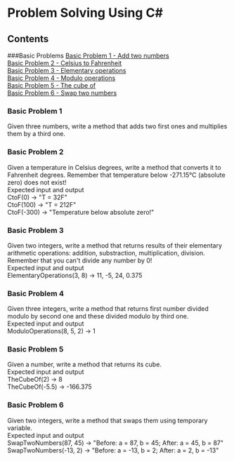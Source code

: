 # Problem Solving Using C#

## Contents
###Basic Problems
[Basic Problem 1 - Add two numbers](#basic-problem-1)  
[Basic Problem 2 - Celsius to Fahrenheit](#basic-problem-2)  
[Basic Problem 3 - Elementary operations](#basic-problem-3)  
[Basic Problem 4 - Modulo operations](#basic-problem-4)  
[Basic Problem 5 - The cube of](#basic-problem-5)  
[Basic Problem 6 - Swap two numbers](#basic-problem-6)  

### Basic Problem 1 
Given three numbers, write a method that adds two first ones and multiplies them by a third one.

### Basic Problem 2
Given a temperature in Celsius degrees, write a method that converts it to Fahrenheit degrees. Remember that temperature below -271.15°C (absolute zero) does not exist!  
Expected input and output  
CtoF(0) → "T = 32F"  
CtoF(100) → "T = 212F"  
CtoF(-300) → "Temperature below absolute zero!"  

### Basic Problem 3
Given two integers, write a method that returns results of their elementary arithmetic operations: addition, substraction, multiplication, division. Remember that you can't divide any number by 0!  
Expected input and output   
ElementaryOperations(3, 8) → 11, -5, 24, 0.375  

### Basic Problem 4
Given three integers, write a method that returns first number divided modulo by second one and these divided modulo by third one.  
Expected input and output   
ModuloOperations(8, 5, 2) → 1  

### Basic Problem 5
Given a number, write a method that returns its cube.  
Expected input and output  
TheCubeOf(2) → 8  
TheCubeOf(-5.5) → -166.375  

### Basic Problem 6
Given two integers, write a method that swaps them using temporary variable.  
Expected input and output  
SwapTwoNumbers(87, 45) → "Before: a = 87, b = 45; After: a = 45, b = 87"  
SwapTwoNumbers(-13, 2) → "Before: a = -13, b = 2; After: a = 2, b = -13"  
